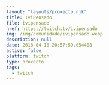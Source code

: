```yaml
---
layout: "layouts/proxecto.njk"
title: IviPensado
file: ivipensado
href: https://twitch.tv/ivipensado
img: /img/comunidade/ivipensado.webp
description: null
date: 2018-04-10 20:57:59.054408
active: false
platform: twitch
type: proxecto
tags:
  - twitch
---
```

